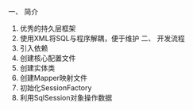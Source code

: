 一、 简介
1. 优秀的持久层框架
2. 使用XML将SQL与程序解耦，便于维护
二、 开发流程
1. 引入依赖
2. 创建核心配置文件
3. 创建实体类
4. 创建Mapper映射文件
5. 初始化SessionFactory
6. 利用SqlSession对象操作数据